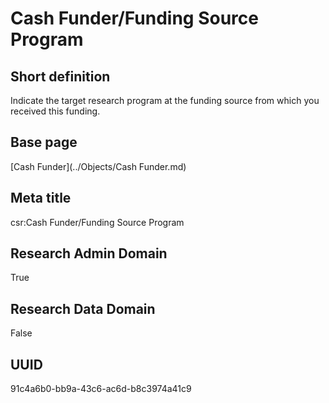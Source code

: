 # Cash Funder/Funding Source Program
## Short definition
Indicate the target research program at the funding source from which you received this funding.
## Base page
[Cash Funder](../Objects/Cash Funder.md)
## Meta title
csr:Cash Funder/Funding Source Program
## Research Admin Domain
True
## Research Data Domain
False
## UUID
91c4a6b0-bb9a-43c6-ac6d-b8c3974a41c9
